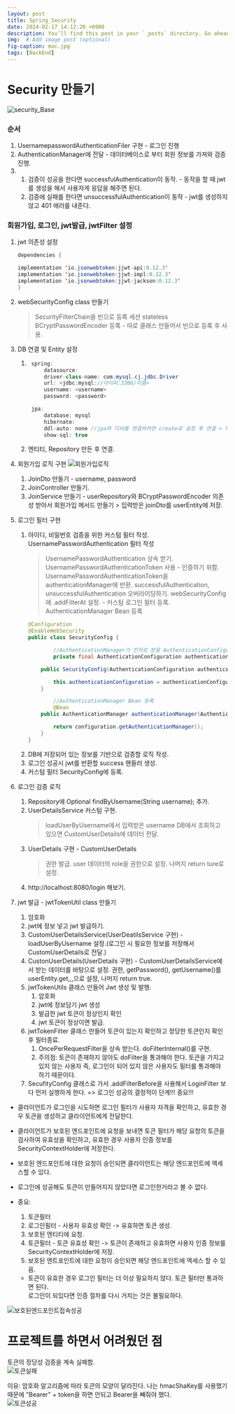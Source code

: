 ```yaml
---
layout: post
title: Spring_Security
date: 2024-02-17 14:12:20 +0900
description: You’ll find this post in your `_posts` directory. Go ahead and edit it and re-build the site to see your changes. # Add post description (optional)
img:  # Add image post (optional)
fig-caption: mac.jpg
tags: [BackEnd]
---
```

# Security 만들기

![security_Base](../assets/img/security/security_Base.png)

### 순서 
1. UsernamepasswordAuthenticationFiler 구현 - 로그인 진행
2. AuthenticationManager에 전달 - 데이터베이스로 부터 회원 정보를 가져와 검증 진행.
3. 
    1. 검증이 성공을 한다면 successfulAuthentication이 동작. - 동작을 할 때 jwt를 생성을 해서 사용자게 응답을 해주면 된다.
    2. 검증에 실패를 한다면 unsuccessfulAuthentication이 동작 - jwt를 생성하지 않고 401 에러를 내준다.

### 회원가입, 로그인, jwt발급, jwtFilter 설정

1. jwt 의존성 설정
    ```java
    dependencies {

    implementation 'io.jsonwebtoken:jjwt-api:0.12.3'
    implementation 'io.jsonwebtoken:jjwt-impl:0.12.3'
    implementation 'io.jsonwebtoken:jjwt-jackson:0.12.3'
    }
    ```
2. webSecurityConfig class 만들기 
    > SecurityFilterChain을 빈으로 등록 
    > 세션 stateless 
    > BCryptPasswordEncoder 등록 - 따로 클래스 만들어서 빈으로 등록 후 사용.
3. DB 연결 및 Entity 설정
    1. ```java
        spring:
            datasource:
            driver-class-name: com.mysql.cj.jdbc.Driver
            url: <jdbc:mysql://아이피:3306/이름>
            username: <username>
            password: <password>

        jpa:
            database: mysql
            hibernate:
            ddl-auto: none //jpa와 디비를 연결하려면 create로 설정 후 연결 > 다시 none
            show-sql: true
        ```
    2. 엔티티, Repository 만든 후 연결.

4. 회원가입 로직 구현
    ![회원가입로직](../assets/img/security/회원가입%20로직.png)
    1. JoinDto 만들기 - username, password
    2. JoinController 만들기.
    3. JoinService 만들기 - userRepository와 BCryptPasswordEncoder 의존성 받아서 회원가입 메서드 만들기 > 입력받은 joinDto를 userEntity에 저장.

5. 로그인 필터 구현
    1. 아이디, 비밀번호 검증을 위한 커스텀 필터 작성.
        UsernamePasswordAuthentication 필터 작성 
        > UsernamePasswordAuthentication 상속 받기.
        > UsernamePasswordAuthenticationToken 사용 - 인증하기 위함.
        > UsernamePasswordAuthenticationToken을 authenticationManager에 반환.
        > successfulAuthentication, unsuccessfulAuthentication 오버라이딩하기.
        > webSecurityConfig에 .addFilterAt 설정. - 커스텀 로그인 필터 등록.
        > AuthenticationManager Bean 등록
        ```java
        @Configuration
        @EnableWebSecurity
        public class SecurityConfig {

                //AuthenticationManager가 인자로 받을 AuthenticationConfiguraion 객체 생성자 주입
                private final AuthenticationConfiguration authenticationConfiguration;

            public SecurityConfig(AuthenticationConfiguration authenticationConfiguration) {

                this.authenticationConfiguration = authenticationConfiguration;
            }

                //AuthenticationManager Bean 등록
                @Bean
            public AuthenticationManager authenticationManager(AuthenticationConfiguration configuration) throws Exception {

                return configuration.getAuthenticationManager();
            }
        }
         ```
    2. DB에 저장되어 있는 정보를 기반으로 검증할 로직 작성.
    3. 로그인 성공시 jwt를 반환할 success 핸들러 생성.
    4. 커스텀 필터 SecurityConfig에 등록.

6. 로그인 검증 로직
    1. Repository에 Optional<UserEntity> findByUsername(String username); 추가.
    2. UserDetailsService 커스텀 구현.
        > loadUserByUsername에서 입력받은 username DB에서 조회하고 있으면 CustomUserDetails에 데이터 전달.
    2. UserDetails 구현 - CustomUserDetails
        > 권한 발급. user 데이터의 role을 권한으로 설정.
        > 나머지 return ture로 설정.
    3. http://localhost:8080/login 해보기.

7. jwt 발급 - jwtTokenUtil class 만들기
    1. 암호화
    2. jwt에 정보 넣고 jwt 발급하기.
    3. CustomUserDetailsService(UserDeatilsService 구현) - loadUserByUsername 설정.(로그인 시 필요한 정보를 저장해서 CustomUserDetails로 전달.)
    4. CustonUserDetails(UserDetails 구현) - CustomUserDetailsService에서 받는 데이터를 바탕으로 설정. 권한, getPassword(), getUsername()를 userEntity.get,,,으로 설정, 나머지 return true.
    5. jwtTokenUtils 클래스 만들어 Jwt 생성 및 발행.
        1. 암호화
        2. jwt에 정보담기 jwt 생성
        3. 발급한 jwt 토큰이 정상인지 확인
        4. jwt 토큰이 정상이면 발급.
    6. jwtTokenFilter 클래스 만들어 토큰이 있는지 확인하고 정당한 토큰인지 확인 후 필터종료.
        1. OncePerRequestFilter을 상속 받는다. doFilterInternal()를 구현.
        2. 주의점: 토큰이 존재하지 않아도 doFilter을 통과해야 한다. 토큰을 가지고 있지 않는 사용자 즉, 로그인이 되어 있지 않은 사용자도 필터를 통과해야 하기 때문이다.
    7. SecufityConfig 클래스로 가서 .addFilterBefore을 사용해서 LoginFilter 보다 먼저 실행하게 한다. => 로그인 성공의 결정적이 단계!!! 중요!!!
    
* 클라이언트가 로그인을 시도하면 로그인 필터가 사용자 자격을 확인하고, 유효한 경우 토큰을   생성하고 클라이언트에게 전달한다.

* 클라이언트가 보호된 엔드포인트에 요청을 보내면 토큰 필터가 해당 요청의 토큰을 검사하여 유효성을 확인하고, 유효한 경우 사용자 인증 정보를 SecurityContextHolder에 저장한다.

* 보호된 엔드포인트에 대한 요청이 승인되면 클라이언트는 해당 엔드포인트에 액세스할 수 있다.

* 로그인에 성공해도 토큰이 만들어지지 않았다면 로그인한거라고 볼 수 없다.

* 중요:
    1. 토큰필터
    2. 로그인필터 - 사용자 유효성 확인 -> 유효하면 토큰 생성.
    3. 보호된 엔티티에 요청.
    4. 토큰필터 - 토큰 유효성 확인 -> 토큰이 존재하고 유효하면 사용자 인증 정보를 SecurityContextHolder에 저장.
    5. 보호된 엔트포인트에 대한 요청이 승인되면 해당 엔드포인트에 엑세스 할 수 있음.
    * 토큰이 유효한 경우 로그인 필터는 더 이상 필요하지 않다. 토큰 필터만 통과하면 된다.  
    로그인이 되있다면 인증 절차를 다시 거치는 것은 불필요하다.

![보호된엔드포인트접속성공](../assets/img/security/보호된엔트포인트에접속성공.png)

# 프로젝트를 하면서 어려웠던 점
토큰의 정당성 검증을 계속 실패함.  
![토큰실패](../assets/img/security/토큰실패.png)

이유: 암호화 알고리즘에 따라 토큰의 모양이 달라진다. 나는 hmacShaKey를 사용했기 때문에 "Bearer" + token을 하면 안되고 Bearer을 빼줘야 했다.  
![토큰성공](../assets/img/security/토큰성공.png)